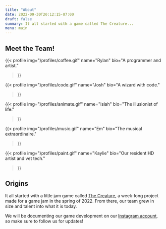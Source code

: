 ```yaml
---
title: "About"
date: 2022-09-30T20:12:15-07:00
draft: false
summary: It all started with a game called The Creature...
menu: main
---
```


## Meet the Team!

{{< profile
  img="/profiles/coffee.gif"
  name="Rylan"
  bio="A programmer and artist."
>}}

{{< profile
  img="/profiles/code.gif"
  name="Josh"
  bio="A wizard with code."
>}}

{{< profile
  img="/profiles/animate.gif"
  name="Isiah"
  bio="The illusionist of life."
>}}

{{< profile
  img="/profiles/music.gif"
  name="Em"
  bio="The musical extraordinaire."
>}}

{{< profile
  img="/profiles/paint.gif"
  name="Kaylie"
  bio="Our resident HD artist and vet tech."
>}}

## Origins

It all started with a little jam game called [The Creature](/games/the-creature), a week-long project made for a game jam in the spring of 2022. From there, our team grew in size and talent into what it is today.

We will be documenting our game development on our [Instagram account](https://www.instagram.com/creaturegamesstudio/), so make sure to follow us for updates!
